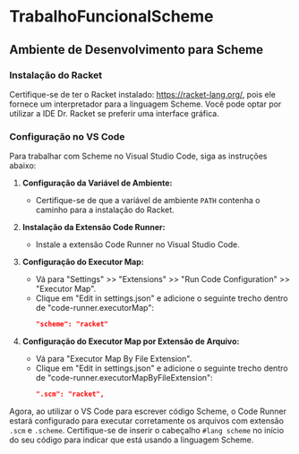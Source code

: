 # TrabalhoFuncionalScheme

## Ambiente de Desenvolvimento para Scheme

### Instalação do Racket

Certifique-se de ter o Racket instalado: https://racket-lang.org/, pois ele fornece um interpretador para a linguagem Scheme. Você pode optar por utilizar a IDE Dr. Racket se preferir uma interface gráfica.

### Configuração no VS Code

Para trabalhar com Scheme no Visual Studio Code, siga as instruções abaixo:

1. **Configuração da Variável de Ambiente:**
   - Certifique-se de que a variável de ambiente `PATH` contenha o caminho para a instalação do Racket.

2. **Instalação da Extensão Code Runner:**
   - Instale a extensão Code Runner no Visual Studio Code.

3. **Configuração do Executor Map:**
   - Vá para "Settings" >> "Extensions" >> "Run Code Configuration" >> "Executor Map".
   - Clique em "Edit in settings.json" e adicione o seguinte trecho dentro de "code-runner.executorMap":
     ```json
     "scheme": "racket"
     ```

4. **Configuração do Executor Map por Extensão de Arquivo:**
   - Vá para "Executor Map By File Extension".
   - Clique em "Edit in settings.json" e adicione o seguinte trecho dentro de "code-runner.executorMapByFileExtension":
     ```json
     ".scm": "racket",
     ```

Agora, ao utilizar o VS Code para escrever código Scheme, o Code Runner estará configurado para executar corretamente os arquivos com extensão `.scm` e `.scheme`. Certifique-se de inserir o cabeçalho `#lang scheme` no início do seu código para indicar que está usando a linguagem Scheme.

